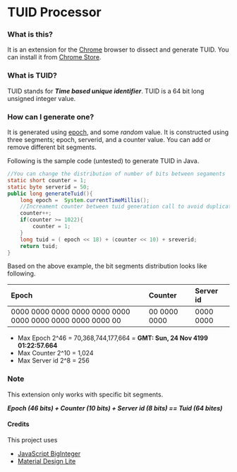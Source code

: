 TUID Processor
===============
### What is this?
It is an extension for the [Chrome](https://www.google.com/chrome/browser/desktop/) browser to dissect and generate TUID. You can install it from [Chrome Store](https://chrome.google.com/webstore/detail/tuid-helper/nipadebnhocklcbfppfffkfonfkehigo).

### What is TUID?
TUID stands for **_Time based unique identifier_**. TUID is a 64 bit long unsigned integer value.

### How can I generate one?
It is generated using [epoch](https://en.wikipedia.org/wiki/Unix_time), and some _random_ value. It is constructed using three segments; epoch, serverid, and a counter value. You can add or remove different bit segments.

Following is the sample code (untested) to generate TUID in Java.
```java
//You can change the distribution of number of bits between segaments
static short counter = 1;
static byte serverid = 50;
public long generateTuid(){
    long epoch =  System.currentTimeMillis();
    //Increament counter between tuid generation call to avoid duplicates
    counter++;
    if(counter >= 1022){
        counter = 1;
    }
    long tuid = ( epoch << 18) + (counter << 10) + sreverid;
    return tuid;
}
```
Based on the above example, the bit segments distribution looks like following.

Epoch | Counter | Server id
:--- | :--- | :---
0000 0000 0000 0000 0000 0000 0000 0000 0000 0000 0000 00 | 00 0000 0000 | 0000 0000

* Max Epoch     2^46 = 70,368,744,177,664 = **GMT: Sun, 24 Nov 4199 01:22:57.664**
* Max Counter   2^10 = 1,024
* Max Server id 2^8  = 256

### Note
This extension only works with specific bit segments.

**_Epoch (46 bits) + Counter (10 bits) + Server id (8 bits) == Tuid (64 bites)_**

#### Credits
This project uses
- [JavaScript BigInteger](https://github.com/silentmatt/javascript-biginteger)
- [Material Design Lite](https://getmdl.io/)




